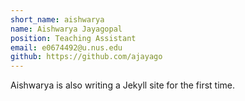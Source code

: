 ```yaml
---
short_name: aishwarya
name: Aishwarya Jayagopal
position: Teaching Assistant
email: e0674492@u.nus.edu
github: https://github.com/ajayago
---
```

Aishwarya is also writing a Jekyll site for the first time.
